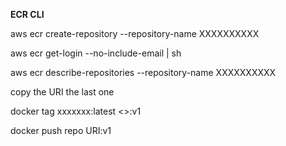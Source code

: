 **ECR CLI**

aws ecr create-repository --repository-name XXXXXXXXXX

aws ecr get-login --no-include-email | sh

aws ecr describe-repositories --repository-name XXXXXXXXXX

copy the URI the last one

docker tag xxxxxxx:latest  <<repoURI>>:v1

docker push repo URI:v1

